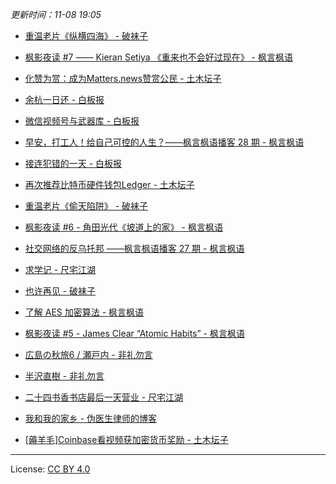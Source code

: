 *更新时间：11-08 19:05*




- [重温老片《纵横四海》 - 破袜子](https://pewae.com/2020/11/review-once-a-thief.html)

- [枫影夜读 #7 —— Kieran Setiya 《重来也不会好过现在》 - 枫言枫语](https://justinyan.me/post/4369)

- [化赞为赏：成为Matters.news赞赏公民 - 土木坛子](https://tumutanzi.com/archives/16762)

- [余杭一日还 - 白板报](https://wangpei.net/2020/11/07/to-and-fro-yuhang/)

- [微信视频号与武器库 - 白板报](https://wangpei.net/2020/11/07/wechat-video-and-weapons/)

- [早安，打工人！给自己可控的人生？——枫言枫语播客 28 期 - 枫言枫语](https://justinyan.me/post/4365)

- [接连犯错的一天 - 白板报](https://wangpei.net/2020/11/05/a-day-full-of-fault/)

- [再次推荐比特币硬件钱包Ledger - 土木坛子](https://tumutanzi.com/archives/16753)

- [重温老片《偷天陷阱》 - 破袜子](https://pewae.com/2020/11/review-entrapment.html)

- [枫影夜读 #6 - 角田光代《坡道上的家》 - 枫言枫语](https://justinyan.me/post/4363)

- [社交网络的反乌托邦 ——枫言枫语播客 27 期 - 枫言枫语](https://justinyan.me/post/4361)

- [求学记 - 尺宅江湖](http://www.qtwm.com/?p=4669)

- [也许再见 - 破袜子](https://pewae.com/2020/10/maybe-seeyou.html)

- [了解 AES 加密算法 - 枫言枫语](https://justinyan.me/post/4356)

- [枫影夜读 #5 - James Clear “Atomic Habits” - 枫言枫语](https://justinyan.me/post/4352)

- [広島の秋旅6 / 瀬戸内 - 非礼勿言](https://feiliwuyan.com/hiroshima-autumn-19-6/)

- [半沢直樹 - 非礼勿言](https://feiliwuyan.com/hanzawa-naoki/)

- [二十四书香书店最后一天营业 - 尺宅江湖](http://www.qtwm.com/?p=4665)

- [我和我的家乡 - 伪医生律师的博客](https://chidd.net/2020/10/23/homeland.html)

- [[薅羊毛]Coinbase看视频获加密货币奖励 - 土木坛子](https://tumutanzi.com/archives/16751)




---

License: [CC BY 4.0](https://creativecommons.org/licenses/by/4.0/deed.zh)